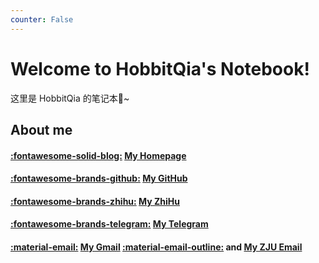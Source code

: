 ```yaml
---
counter: False   
---
```


# Welcome to HobbitQia's Notebook!  

这里是 HobbitQia 的笔记本📓~ 

## About me

#### [:fontawesome-solid-blog:](https://hobbitqia.github.io) [My Homepage](https://hobbitqia.github.io)

#### [:fontawesome-brands-github:](https://github.com/HobbitQia) [My GitHub](https://github.com/HobbitQia)

<!-- #### [:fontawesome-solid-blog:](https://blog.hobbitqia.cc) [My Blog](https://blog.hobbitqia.cc) -->

#### [:fontawesome-brands-zhihu:](https://www.zhihu.com/people/zhui-guang-zhe-45-23) [My ZhiHu](https://www.zhihu.com/people/zhui-guang-zhe-45-23)

#### [:fontawesome-brands-telegram:](https://t.me/Hobbit_Qia) [My Telegram](https://t.me/Hobbit_Qia) 

#### [:material-email:](mailto:hobbitqia@gmail.com) [My Gmail](mailto:hobbitqia@gmail.com)  [:material-email-outline:](mailto:hobbitqia@zju.edu.cn) and [My ZJU Email](mailto:hobbitqia@zju.edu.cn)

